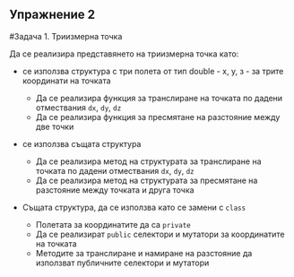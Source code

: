 ## Упражнение 2

#Задача 1. Триизмерна точка

Да се реализира представянето на триизмерна точка като:

- се използва структура с три полета от тип double - x, y, з - за трите координати на точката
    - Да се реализира функция за транслиране на точката по дадени отмествания `dx`, `dy`, `dz`
    - Да се реализира функция за пресмятане на разстояние между две точки

- се използва същата структура
  - Да се реализира метод на структурата за транслиране на точката по дадени отмествания `dx`, `dy`, `dz`
  - Да се реализира метод на структурата за пресмятане на разстояние между точката и друга точка

- Същата структура, да се използва като се замени с `class`
  - Полетата за координатите да са `private`
  - Да се реализират `public` селектори и мутатори за координатите на точката
  - Методите за транслиране и намиране на разстояние да използват публичните селектори и мутатори